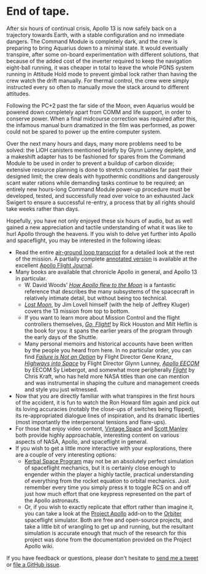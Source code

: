 End of tape.
============

After six hours of continual crisis, Apollo 13 is now safely back on a trajectory towards Earth, with a stable configuration and no immediate dangers. The Command Module is completely dark, and the crew is preparing to bring Aquarius down to a minimal state. It would eventually transpire, after some on-board experimentation with different solutions, that because of the added cost of the inverter required to keep the navigation eight-ball running, it was cheaper in total to leave the whole PGNS system running in Attitude Hold mode to prevent gimbal lock rather than having the crew watch the drift manually. For thermal control, the crew were simply instructed every so often to manually move the stack around to different attitudes.

Following the PC+2 past the far side of the Moon, even Aquarius would be powered down completely apart from COMM and life support, in order to conserve power. When a final midcourse correction was required after this, the infamous manual burn dramatized in the film was performed, as power could not be spared to power up the entire computer system.

Over the next many hours and days, many more problems need to be solved: the LiOH canisters mentioned briefly by Glynn Lunney deplete, and a makeshift adapter has to be fashioned for spares from the Command Module to be used in order to prevent a buildup of carbon dioxide; extensive resource planning is done to stretch consumables far past their designed limit; the crew deals with hypothermic conditions and dangerously scant water rations while demanding tasks continue to be required; an entirely new hours-long Command Module power-up procedure must be developed, tested, and successfully read over voice to an exhausted Jack Swigert to ensure a successful re-entry, a process that by all rights should take weeks rather than days.

Hopefully, you have not only enjoyed these six hours of audio, but as well gained a new appreciation and tactile understanding of what it was like to hurl Apollo through the heavens. If you wish to delve yet further into Apollo and spaceflight, you may be interested in the following ideas:

* Read the entire [air-ground loop transcript](https://www.hq.nasa.gov/alsj/a13/AS13_TEC.PDF) for a detailed look at the rest of the mission. A partially complete [annotated version](https://history.nasa.gov/afj/ap13fj/index.html) is available at the excellent [Apollo Flight Journal](https://history.nasa.gov/afj/index.html).
* Many books are available that chronicle Apollo in general, and Apollo 13 in particular.
    * W. David Woods' [_How Apollo flew to the Moon_](https://www.goodreads.com/book/show/2323178.How_Apollo_Flew_to_the_Moon) is a fantastic reference that describes the many subsystems of the spacecraft in relatively intimate detail, but without being too technical.
    * [_Lost Moon_](https://www.goodreads.com/book/show/193659.Lost_Moon), by Jim Lovell himself (with the help of Jeffrey Kluger) covers the 13 mission from top to bottom.
    * If you want to learn more about Mission Control and the flight controllers themselves, [_Go, Flight!_](https://www.goodreads.com/book/show/25363391-go-flight) by Rick Houston and Milt Heflin is the book for you: it spans the earlier years of the program through the early days of the Shuttle.
    * Many personal memoirs and historical accounts have been written by the people you heard from here. In no particular order, you can find [_Failure is Not an Option_](https://www.goodreads.com/book/show/141499.Failure_is_Not_an_Option) by Flight Director Gene Kranz, [_Highways into Space_](https://www.goodreads.com/book/show/23790450-highways-into-space) by Flight Director Glynn Lunney, [_Apollo EECOM_](https://www.goodreads.com/book/show/2337377.Apollo_EECOM) by EECOM Sy Liebergot, and somewhat more peripherally [_Flight_](https://www.goodreads.com/book/show/141498.Flight) by Chris Kraft, who has held more NASA titles than one can mention and was instrumental in shaping the culture and management creeds and style you just witnessed.
* Now that you are directly familiar with what transpires in the first hours of the accident, it is fun to watch the Ron Howard film again and pick out its loving accuracies (notably the close-ups of switches being flipped), its re-appropriated dialogue lines of inspiration, and its dramatic liberties (most importantly the interpersonal tensions and flare-ups).
* For those that enjoy video content, [Vintage Space](https://www.youtube.com/channel/UCw95T_TgbGHhTml4xZ9yIqg) and [Scott Manley](https://www.youtube.com/user/szyzyg) both provide highly approachable, interesting content on various aspects of NASA, Apollo, and spaceflight in general.
* If you wish to get a little more interactive with your explorations, there are a couple of very interesting options:
    * [Kerbal Space Program](https://kerbalspaceprogram.com/) may not be an absolutely perfect simulation of spaceflight mechanics, but it is certainly close enough to engender within the player a highly tactile, practical understanding of everything from the rocket equation to orbital mechanics. Just remember every time you simply press `R` to toggle RCS on and off just how much effort that one keypress represented on the part of the Apollo astronauts.
    * Or, if you wish to exactly replicate that effort rather than imagine it, you can take a look at the [Project Apollo](http://nassp.sourceforge.net/wiki/Main_Page) add-on to the [Orbiter](http://orbit.medphys.ucl.ac.uk/) spaceflight simulator. Both are free and open-source projects, and take a little bit of wrangling to get up and running, but the resultant simulation is accurate enough that much of the research for this project was done from the documentation provided on the Project Apollo wiki.

If you have feedback or questions, please don't hesitate to [send me a tweet](https://twitter.com/cxlt) or [file a GitHub issue](https://github.com/clint-tseng/apollo13rt/issues).

